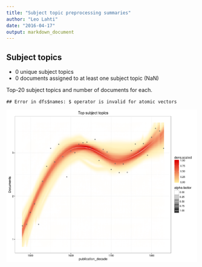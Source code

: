 ```yaml
---
title: "Subject topic preprocessing summaries"
author: "Leo Lahti"
date: "2016-04-17"
output: markdown_document
---
```


## Subject topics



  * 0 unique subject topics
  * 0 documents assigned to at least one subject topic (NaN)

Top-20 subject topics and number of documents for each.


```
## Error in dfs$names: $ operator is invalid for atomic vectors
```

![plot of chunk summarytopics22](figure/summarytopics22-1.png)
